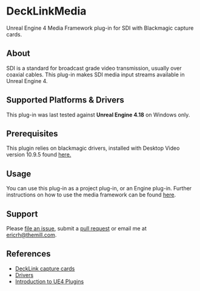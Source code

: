 # DeckLinkMedia

Unreal Engine 4 Media Framework plug-in for SDI with Blackmagic capture cards.

## About

SDI is a standard for broadcast grade video transmission, usually over coaxial cables.
This plug-in makes SDI media input streams available in Unreal Engine 4.

## Supported Platforms & Drivers

This plug-in was last tested against **Unreal Engine 4.18** on Windows only.


## Prerequisites

This plugin relies on blackmagic drivers, installed
with Desktop Video version 10.9.5 found [here.](https://www.blackmagicdesign.com/support)


## Usage

You can use this plug-in as a project plug-in, or an Engine plug-in.
Further instructions on how to use the media framework can be found [here](https://docs.unrealengine.com/latest/INT/Engine/MediaFramework/HowTo/index.html).

## Support

Please [file an issue](https://github.com/themill/DeckLinkMedia/issues), submit a
[pull request](https://github.com/themill/DeckLinkMedia/pulls)
or email me at <ericrh@themill.com>.

## References

* [DeckLink capture cards](https://www.blackmagicdesign.com/products/decklink/)
* [Drivers](https://www.blackmagicdesign.com/support)
* [Introduction to UE4 Plugins](https://wiki.unrealengine.com/An_Introduction_to_UE4_Plugins)
